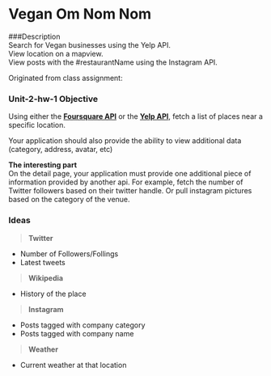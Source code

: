 # Vegan Om Nom Nom  

###Description  
Search for Vegan businesses using the Yelp API.  
View location on a mapview.  
View posts with the #restaurantName using the Instagram API.  
  
Originated from class assignment:    

### Unit-2-hw-1 Objective
Using either the **[Foursquare API](https://developer.foursquare.com)** or the **[Yelp API](https://www.yelp.com/developers/documentation/v2/overview)**, fetch a list of places near a specific location. 

Your application should also provide the ability to view additional data (category, address, avatar, etc)

**The interesting part**  
On the detail page, your application must provide one additional piece of information provided by another api. For example, fetch the number of Twitter followers based on their twitter handle. Or pull instagram pictures based on the category of the venue. 


### Ideas
> **Twitter**
* Number of Followers/Follings  
* Latest tweets  

> **Wikipedia**  
* History of the place  

> **Instagram**  
* Posts tagged with company category  
* Posts tagged with company name  

> **Weather**  
* Current weather at that location  
